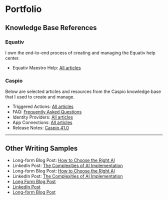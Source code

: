 <body>
  <h1>Portfolio</h1>

  <h2>Knowledge Base References</h2>
  <h3>Equativ</h3>
  <p>I own the end-to-end process of creating and managing the Equativ help center.</p>
  <ul>
    <li>Equativ Maestro Help: <a href="https://help.equativ.com/maestro">All articles</a></li>
  </ul>

  <h3>Caspio</h3>
  <p>Below are selected articles and resources from the Caspio knowledge base that I used to create and manage.</p>
  <ul>
    <li>Triggered Actions: <a href="https://howto.caspio.com/triggered-actions/triggered-actions-2/">All articles</a></li>
    <li>FAQ: <a href="https://howto.caspio.com/frequently-asked-questions-faq-2/">Frequently Asked Questions</a></li>
    <li>Identity Providers: <a href="https://howto.caspio.com/directories/identity-providers/identity-providers/">All articles</a></li>
    <li>App Connections: <a href="https://howto.caspio.com/directories/app-connections/app-connections/">All articles</a></li>
    <li>Release Notes: <a href="https://howto.caspio.com/release-notes/caspio-41-0/">Caspio 41.0</a></li>
  </ul>

  <hr>

  <h2>Other Writing Samples</h2>
  <ul>
    <li>Long-form Blog Post: <a href="Long-form-blog-post-How-to-choose-the-right-AI.pdf">How to Choose the Right AI</a></li>
    <li>LinkedIn Post: <a href="LinkedIn-post-The-complexities-of-AI-implementation.pdf">The Complexities of AI Implementation</a></li>
        <li>Long-form Blog Post: <a href="Long-form-blog-post-How-to-choose-the-right-AI.pdf" target="_blank">How to Choose the Right AI</a></li>
    <li>LinkedIn Post: <a href="LinkedIn-post-The-complexities-of-AI-implementation.pdf" target="_blank">The Complexities of AI Implementation</a></li>
    <li><a href="Long-form blog post - How to choose the right AI: A detailed comparison of GPT-4o, Claude 3, and Llama 4.pdf">Long Form Blog Post</a></li>
<li><a href="LinkedIn post - The complexities of AI implementation in large enterprises.pdf">LinkedIn Post</a></li>
    <li><a href="Long-form-blog-post-How-to-choose-the-right-AI.pdf
"> 
  Long-form Blog Post
</a></li>
  </ul>
</body>
</html>
